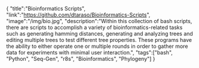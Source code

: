 {
    "title":"Bioinformatics Scripts",
    "link":"https://github.com/dtaraso/Bioinformatics-Scripts",
    "image":"/img/bio.jpg",
    "description":"Within this collection of bash scripts, there are scripts to accomplish a variety of bioinformatics-related tasks such as generating hamming distances, generating and analyzing trees and editing multiple trees to test different tree properties. These programs have the ability to either operate one or multiple rounds in order to gather more data for experiments with minimal user interaction.",
    "tags":["bash", "Python", "Seq-Gen", "r8s", "Bioinformatics", "Phylogeny"]
}


